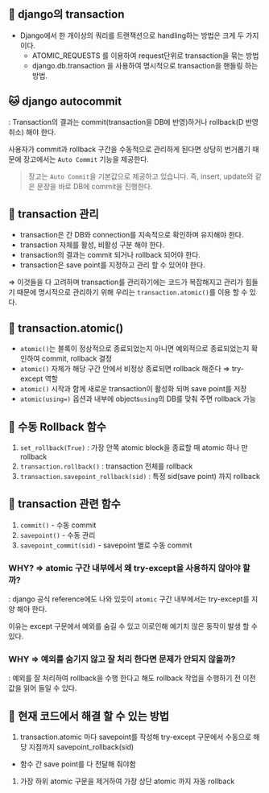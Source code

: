 ## 🐳 django의 transaction
- Django에서 한 개이상의 쿼리를 트랜잭션으로 handling하는 방법은 크게 두 가지이다.
  - ATOMIC_REQUESTS 를 이용하여 request단위로 transaction을 묶는 방법
  - django.db.transaction 을 사용하여 명시적으로 transaction을 핸들링 하는 방법.


## 🐱 django autocommit
: Transaction의 결과는 commit(transaction을 DB에 반영)하거나 rollback(D 반영 취소) 해야 한다.

사용자가 commit과 rollback 구간을 수동적으로 관리하게 된다면 상당히 번거롭기 때문에 장고에서는 `Auto Commit` 기능을 제공한다.

> 장고는 `Auto Commit`을 기본값으로 제공하고 있습니다. 즉,  insert, update와 같은 문장을 바로 DB에 commit을 진행한다.
> 

## 🐲 transaction 관리

- transaction은 간 DB와 connection를 지속적으로 확인하며 유지해야 한다.
- transaction 자체를 활성, 비활성 구분 해야 한다.
- transaction의 결과는 commit 되거나 rollback 되어야 한다.
- transaction은 save point를 지정하고 관리 할 수 있어야 한다.

⇒ 이것들을 다 고려하며 transaction를 관리하기에는 코드가 복잡해지고 관리가 힘들기 때문에 명시적으로 관리하기 위해 우리는 `transaction.atomic()`를 이용 할 수 있다.

## 🐣 transaction.atomic()

- `atomic()`는 블록이 정상적으로 종료되었는지 아니면 예외적으로 종료되었는지 확인하여 commit, rollback 결정
- `atomic()` 자체가 해당 구간 안에서 비정상 종료되면 rollback 해준다 ⇒ try-except 역할
- `atomic()` 시작과 함께 새로운 transaction이 활성화 되며 save point를 저장
- `atomic(using=)` 옵션과 내부에 objects`using`의 DB를 맞춰 주면 rollback 가능

## 🦓 수동 Rollback 함수

1. `set_rollback(True)`  : 가장 안쪽 atomic block을 종료할 때 atomic 하나 만 rollback
2. `transaction.rollback()` : transaction 전체를 rollback
3. `transaction.savepoint_rollback(sid)` : 특정 sid(save point) 까지 rollback 

## 🦁 transaction 관련 함수

1. `commit()` - 수동 commit
2. `savepoint()` - 수동 관리
3. `savepoint_commit(sid)` - savepoint 별로 수동 commit

### WHY? ⇒ atomic 구간 내부에서 왜 try-except을 사용하지 않아야 할까?

: django 공식 reference에도 나와 있듯이 `atomic`  구간 내부에서는 try-except를 지양 해야 한다. 

이유는 except 구문에서 예외를 숨길 수 있고 이로인해 예기치 않은 동작이 발생 할 수 있다.

### WHY ⇒ 예외를 숨기지 않고 잘 처리 한다면 문제가 안되지 않을까?

:  예외를 잘 처리하여 rollback을 수행 한다고 해도 rollback 작업을 수행하기 전 이전 값을 읽어 들일 수 있다.

## 🦄 현재 코드에서 해결 할 수 있는 방법

1. transaction.atomic 마다 savepoint를 작성해 try-except 구문에서 수동으로 해당 지점까지 savepoint_rollback(sid)

- 함수 간 save point를 다 전달해 줘야함
1. 가장 하위 atomic 구문을 제거하여 가장 상단 atomic 까지 자동 rollback
